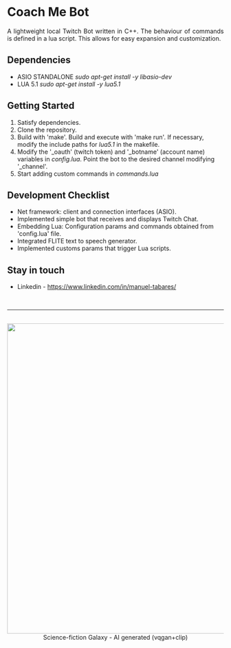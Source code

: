 # Coach Me Bot

<p align="justify">
A lightweight local Twitch Bot written in C++. The behaviour of commands is defined in a lua script. This allows for easy expansion and customization.
</p>

## Dependencies

 - ASIO STANDALONE
*sudo apt-get install -y libasio-dev*
 - LUA 5.1
*sudo apt-get install -y lua5.1*

## Getting Started

1) Satisfy dependencies.
2) Clone the repository.
3) Build with 'make'. Build and execute with 'make run'.
  If necessary, modify the include paths for *lua5.1* in the makefile.
4) Modify the '_oauth' (twitch token) and '_botname' (account name) variables in *config.lua*. Point the bot to the     desired channel modifying '_channel'.
5) Start adding custom commands in *commands.lua*

## Development Checklist

+ Net framework: client and connection interfaces (ASIO).
+ Implemented simple bot that receives and displays Twitch Chat.
+ Embedding Lua: Configuration params and commands obtained from 'config.lua' file.
+ Integrated FLITE text to speech generator.
+ Implemented customs params that trigger Lua scripts.

## Stay in touch

+ Linkedin - https://www.linkedin.com/in/manuel-tabares/

<br><hr>
<p align="center">
  <br> <img width="720" height="720" src="media/science-fiction-galaxy-ai.jpg">
  <br> Science-fiction Galaxy - AI generated (vqgan+clip)
</p>

